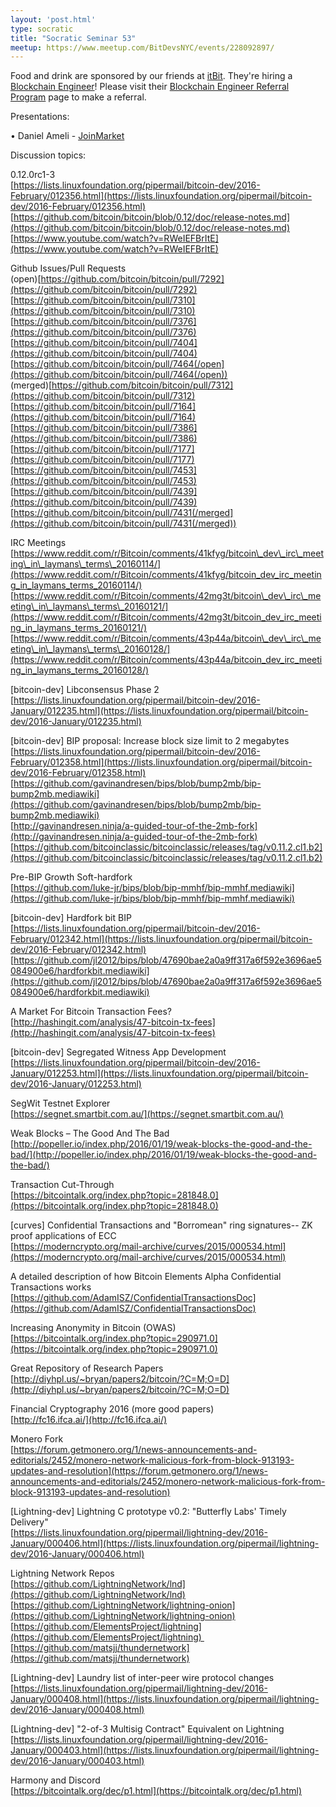 ```yaml
---
layout: 'post.html'
type: socratic
title: "Socratic Seminar 53"
meetup: https://www.meetup.com/BitDevsNYC/events/228092897/
---
```


Food and drink are sponsored by our friends at [itBit](https://www.itbit.com/). They're hiring a [Blockchain Engineer](https://www.itbit.com/h/careers/blockchain-engineer)! Please visit their [Blockchain Engineer Referral Program](http://www.itbit.com/h/blockchain-engineer-referral-program) page to make a referral.

Presentations:

• Daniel Ameli - [JoinMarket](https://github.com/JoinMarket-Org/joinmarket)

Discussion topics:

0.12.0rc1-3  
[](https://lists.linuxfoundation.org/pipermail/bitcoin-dev/2016-February/012356.html)[https://lists.linuxfoundation.org/pipermail/bitcoin-dev/2016-February/012356.html](https://lists.linuxfoundation.org/pipermail/bitcoin-dev/2016-February/012356.html)  
[](https://github.com/bitcoin/bitcoin/blob/0.12/doc/release-notes.md)[https://github.com/bitcoin/bitcoin/blob/0.12/doc/release-notes.md](https://github.com/bitcoin/bitcoin/blob/0.12/doc/release-notes.md)  
[](https://www.youtube.com/watch?v=RWeIEFBrItE)[https://www.youtube.com/watch?v=RWeIEFBrItE](https://www.youtube.com/watch?v=RWeIEFBrItE)

Github Issues/Pull Requests  
(open)[https://github.com/bitcoin/bitcoin/pull/7292](https://github.com/bitcoin/bitcoin/pull/7292)  
[](https://github.com/bitcoin/bitcoin/pull/7310)[https://github.com/bitcoin/bitcoin/pull/7310](https://github.com/bitcoin/bitcoin/pull/7310)  
[](https://github.com/bitcoin/bitcoin/pull/7376)[https://github.com/bitcoin/bitcoin/pull/7376](https://github.com/bitcoin/bitcoin/pull/7376)  
[](https://github.com/bitcoin/bitcoin/pull/7404)[https://github.com/bitcoin/bitcoin/pull/7404](https://github.com/bitcoin/bitcoin/pull/7404)  
[](https://github.com/bitcoin/bitcoin/pull/7464(/open))[https://github.com/bitcoin/bitcoin/pull/7464(/open](https://github.com/bitcoin/bitcoin/pull/7464(/open))  
(merged)[https://github.com/bitcoin/bitcoin/pull/7312](https://github.com/bitcoin/bitcoin/pull/7312)  
[](https://github.com/bitcoin/bitcoin/pull/7164)[https://github.com/bitcoin/bitcoin/pull/7164](https://github.com/bitcoin/bitcoin/pull/7164)  
[](https://github.com/bitcoin/bitcoin/pull/7386)[https://github.com/bitcoin/bitcoin/pull/7386](https://github.com/bitcoin/bitcoin/pull/7386)  
[](https://github.com/bitcoin/bitcoin/pull/7177)[https://github.com/bitcoin/bitcoin/pull/7177](https://github.com/bitcoin/bitcoin/pull/7177)  
[](https://github.com/bitcoin/bitcoin/pull/7453)[https://github.com/bitcoin/bitcoin/pull/7453](https://github.com/bitcoin/bitcoin/pull/7453)  
[](https://github.com/bitcoin/bitcoin/pull/7439)[https://github.com/bitcoin/bitcoin/pull/7439](https://github.com/bitcoin/bitcoin/pull/7439)  
[](https://github.com/bitcoin/bitcoin/pull/7431(/merged))[https://github.com/bitcoin/bitcoin/pull/7431(/merged](https://github.com/bitcoin/bitcoin/pull/7431(/merged))

IRC Meetings  
[](https://www.reddit.com/r/Bitcoin/comments/41kfyg/bitcoin_dev_irc_meeting_in_laymans_terms_20160114/)[https://www.reddit.com/r/Bitcoin/comments/41kfyg/bitcoin\_dev\_irc\_meeting\_in\_laymans\_terms\_20160114/](https://www.reddit.com/r/Bitcoin/comments/41kfyg/bitcoin_dev_irc_meeting_in_laymans_terms_20160114/)  
[](https://www.reddit.com/r/Bitcoin/comments/42mg3t/bitcoin_dev_irc_meeting_in_laymans_terms_20160121/)[https://www.reddit.com/r/Bitcoin/comments/42mg3t/bitcoin\_dev\_irc\_meeting\_in\_laymans\_terms\_20160121/](https://www.reddit.com/r/Bitcoin/comments/42mg3t/bitcoin_dev_irc_meeting_in_laymans_terms_20160121/)  
[](https://www.reddit.com/r/Bitcoin/comments/43p44a/bitcoin_dev_irc_meeting_in_laymans_terms_20160128/)[https://www.reddit.com/r/Bitcoin/comments/43p44a/bitcoin\_dev\_irc\_meeting\_in\_laymans\_terms\_20160128/](https://www.reddit.com/r/Bitcoin/comments/43p44a/bitcoin_dev_irc_meeting_in_laymans_terms_20160128/)

\[bitcoin-dev\] Libconsensus Phase 2  
[](https://lists.linuxfoundation.org/pipermail/bitcoin-dev/2016-January/012235.html)[https://lists.linuxfoundation.org/pipermail/bitcoin-dev/2016-January/012235.html](https://lists.linuxfoundation.org/pipermail/bitcoin-dev/2016-January/012235.html)

\[bitcoin-dev\] BIP proposal: Increase block size limit to 2 megabytes  
[](https://lists.linuxfoundation.org/pipermail/bitcoin-dev/2016-February/012358.html)[https://lists.linuxfoundation.org/pipermail/bitcoin-dev/2016-February/012358.html](https://lists.linuxfoundation.org/pipermail/bitcoin-dev/2016-February/012358.html)  
[](https://github.com/gavinandresen/bips/blob/bump2mb/bip-bump2mb.mediawiki)[https://github.com/gavinandresen/bips/blob/bump2mb/bip-bump2mb.mediawiki](https://github.com/gavinandresen/bips/blob/bump2mb/bip-bump2mb.mediawiki)  
[](http://gavinandresen.ninja/a-guided-tour-of-the-2mb-fork)[http://gavinandresen.ninja/a-guided-tour-of-the-2mb-fork](http://gavinandresen.ninja/a-guided-tour-of-the-2mb-fork)  
[](https://github.com/bitcoinclassic/bitcoinclassic/releases/tag/v0.11.2.cl1.b2)[https://github.com/bitcoinclassic/bitcoinclassic/releases/tag/v0.11.2.cl1.b2](https://github.com/bitcoinclassic/bitcoinclassic/releases/tag/v0.11.2.cl1.b2)

Pre-BIP Growth Soft-hardfork  
[](https://github.com/luke-jr/bips/blob/bip-mmhf/bip-mmhf.mediawiki)[https://github.com/luke-jr/bips/blob/bip-mmhf/bip-mmhf.mediawiki](https://github.com/luke-jr/bips/blob/bip-mmhf/bip-mmhf.mediawiki)

\[bitcoin-dev\] Hardfork bit BIP  
[](https://lists.linuxfoundation.org/pipermail/bitcoin-dev/2016-February/012342.html)[https://lists.linuxfoundation.org/pipermail/bitcoin-dev/2016-February/012342.html](https://lists.linuxfoundation.org/pipermail/bitcoin-dev/2016-February/012342.html)  
[](https://github.com/jl2012/bips/blob/47690bae2a0a9ff317a6f592e3696ae5084900e6/hardforkbit.mediawiki)[https://github.com/jl2012/bips/blob/47690bae2a0a9ff317a6f592e3696ae5084900e6/hardforkbit.mediawiki](https://github.com/jl2012/bips/blob/47690bae2a0a9ff317a6f592e3696ae5084900e6/hardforkbit.mediawiki)

A Market For Bitcoin Transaction Fees?  
[](http://hashingit.com/analysis/47-bitcoin-tx-fees)[http://hashingit.com/analysis/47-bitcoin-tx-fees](http://hashingit.com/analysis/47-bitcoin-tx-fees)

\[bitcoin-dev\] Segregated Witness App Development  
[](https://lists.linuxfoundation.org/pipermail/bitcoin-dev/2016-January/012253.html)[https://lists.linuxfoundation.org/pipermail/bitcoin-dev/2016-January/012253.html](https://lists.linuxfoundation.org/pipermail/bitcoin-dev/2016-January/012253.html)

SegWit Testnet Explorer  
[](https://segnet.smartbit.com.au/)[https://segnet.smartbit.com.au/](https://segnet.smartbit.com.au/)

Weak Blocks – The Good And The Bad  
[](http://popeller.io/index.php/2016/01/19/weak-blocks-the-good-and-the-bad/)[http://popeller.io/index.php/2016/01/19/weak-blocks-the-good-and-the-bad/](http://popeller.io/index.php/2016/01/19/weak-blocks-the-good-and-the-bad/)

Transaction Cut-Through  
[](https://bitcointalk.org/index.php?topic=281848.0)[https://bitcointalk.org/index.php?topic=281848.0](https://bitcointalk.org/index.php?topic=281848.0)

\[curves\] Confidential Transactions and "Borromean" ring signatures-- ZK proof applications of ECC  
[](https://moderncrypto.org/mail-archive/curves/2015/000534.html)[https://moderncrypto.org/mail-archive/curves/2015/000534.html](https://moderncrypto.org/mail-archive/curves/2015/000534.html)

A detailed description of how Bitcoin Elements Alpha Confidential Transactions works  
[](https://github.com/AdamISZ/ConfidentialTransactionsDoc)[https://github.com/AdamISZ/ConfidentialTransactionsDoc](https://github.com/AdamISZ/ConfidentialTransactionsDoc)

Increasing Anonymity in Bitcoin (OWAS)  
[](https://bitcointalk.org/index.php?topic=290971.0)[https://bitcointalk.org/index.php?topic=290971.0](https://bitcointalk.org/index.php?topic=290971.0)

Great Repository of Research Papers  
[](http://diyhpl.us/~bryan/papers2/bitcoin/?C=M;O=D)[http://diyhpl.us/~bryan/papers2/bitcoin/?C=M;O=D](http://diyhpl.us/~bryan/papers2/bitcoin/?C=M;O=D)

Financial Cryptography 2016 (more good papers)  
[](http://fc16.ifca.ai/)[http://fc16.ifca.ai/](http://fc16.ifca.ai/)

Monero Fork  
[](https://forum.getmonero.org/1/news-announcements-and-editorials/2452/monero-network-malicious-fork-from-block-913193-updates-and-resolution)[https://forum.getmonero.org/1/news-announcements-and-editorials/2452/monero-network-malicious-fork-from-block-913193-updates-and-resolution](https://forum.getmonero.org/1/news-announcements-and-editorials/2452/monero-network-malicious-fork-from-block-913193-updates-and-resolution)

\[Lightning-dev\] Lightning C prototype v0.2: "Butterfly Labs' Timely Delivery"  
[](https://lists.linuxfoundation.org/pipermail/lightning-dev/2016-January/000406.html)[https://lists.linuxfoundation.org/pipermail/lightning-dev/2016-January/000406.html](https://lists.linuxfoundation.org/pipermail/lightning-dev/2016-January/000406.html)

Lightning Network Repos  
[](https://github.com/LightningNetwork/lnd)[https://github.com/LightningNetwork/lnd](https://github.com/LightningNetwork/lnd)  
[](https://github.com/LightningNetwork/lightning-onion)[https://github.com/LightningNetwork/lightning-onion](https://github.com/LightningNetwork/lightning-onion)  
[](https://github.com/ElementsProject/lightning)[https://github.com/ElementsProject/lightning](https://github.com/ElementsProject/lightning)     
[](https://github.com/matsjj/thundernetwork)[https://github.com/matsjj/thundernetwork](https://github.com/matsjj/thundernetwork)

\[Lightning-dev\] Laundry list of inter-peer wire protocol changes  
[](https://lists.linuxfoundation.org/pipermail/lightning-dev/2016-January/000408.html)[https://lists.linuxfoundation.org/pipermail/lightning-dev/2016-January/000408.html](https://lists.linuxfoundation.org/pipermail/lightning-dev/2016-January/000408.html)

\[Lightning-dev\] "2-of-3 Multisig Contract" Equivalent on Lightning  
[](https://lists.linuxfoundation.org/pipermail/lightning-dev/2016-January/000403.html)[https://lists.linuxfoundation.org/pipermail/lightning-dev/2016-January/000403.html](https://lists.linuxfoundation.org/pipermail/lightning-dev/2016-January/000403.html)

Harmony and Discord  
[](https://bitcointalk.org/dec/p1.html)[https://bitcointalk.org/dec/p1.html](https://bitcointalk.org/dec/p1.html)
